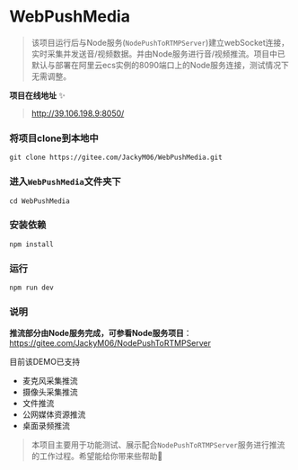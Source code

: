 # WebPushMedia

> 该项目运行后与Node服务(`NodePushToRTMPServer`)建立webSocket连接，实时采集并发送音/视频数据。并由Node服务进行音/视频推流。项目中已默认与部署在阿里云ecs实例的8090端口上的Node服务连接，测试情况下无需调整。



**项目在线地址** ✨

> http://39.106.198.9:8050/



### 将项目clone到本地中

```shell
git clone https://gitee.com/JackyM06/WebPushMedia.git
```

### 进入`WebPushMedia`文件夹下

```shell
cd WebPushMedia
```

### 安装依赖

```shell
npm install
```

### 运行

```shell
npm run dev
```

### 说明

**推流部分由Node服务完成，可参看Node服务项目**：https://gitee.com/JackyM06/NodePushToRTMPServer

目前该DEMO已支持

- 麦克风采集推流
- 摄像头采集推流
- 文件推流
- 公网媒体资源推流
- 桌面录频推流

>  本项目主要用于功能测试、展示配合`NodePushToRTMPServer`服务进行推流的工作过程。希望能给你带来些帮助🛴

